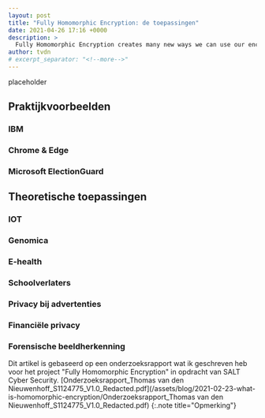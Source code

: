 ```yaml
---
layout: post
title: "Fully Homomorphic Encryption: de toepassingen"
date: 2021-04-26 17:16 +0000
description: >
  Fully Homomorphic Encryption creates many new ways we can use our encrypted data. What applications are already out there, and what may be possible in the future?
author: tvdn
# excerpt_separator: "<!--more-->"
---
```


placeholder

## Praktijkvoorbeelden

### IBM

### Chrome & Edge

### Microsoft ElectionGuard

## Theoretische toepassingen

### IOT

### Genomica

### E-health

### Schoolverlaters

### Privacy bij advertenties

### Financiële privacy

### Forensische beeldherkenning



Dit artikel is gebaseerd op een onderzoeksrapport wat ik geschreven heb voor het project "Fully Homomorphic Encryption" in opdracht van SALT Cyber Security. [Onderzoeksrapport_Thomas van den Nieuwenhoff_S1124775_V1.0_Redacted.pdf](/assets/blog/2021-02-23-what-is-homomorphic-encryption/Onderzoeksrapport_Thomas van den Nieuwenhoff_S1124775_V1.0_Redacted.pdf)
{:.note title="Opmerking"}
